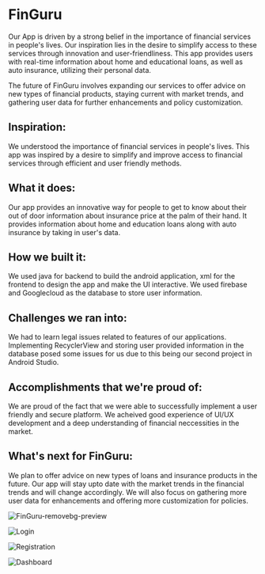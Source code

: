 # FinGuru
Our App is driven by a strong belief in the importance of financial services in people's lives. Our 
inspiration lies in the desire to simplify access to these services through innovation and user-friendliness. 
This app provides users with real-time information about home and educational loans, as well as auto insurance, 
utilizing their personal data. 

The future of FinGuru involves expanding our services to offer advice on new types of financial products, 
staying current with market trends, and gathering user data for further enhancements and policy customization.

## Inspiration:
We understood the importance of financial services in people's lives. This app was inspired by a desire to simplify and improve access to financial services through efficient and user friendly methods.

## What it does:
Our app provides an innovative way for people to get to know about their out of door information about insurance price at the palm of their hand. It provides information about home and education loans along with auto insurance by taking in user's data.

## How we built it:
We used java for backend to build the android application, xml for the frontend to design the app and make the UI interactive. We used firebase and Googlecloud as the database to store user information.

## Challenges we ran into:
We had to learn legal issues related to features of our applications. Implementing RecyclerView and storing user provided information in the database posed some issues for us due to this being our second project in Android Studio.

## Accomplishments that we're proud of:
We are proud of the fact that we were able to successfully implement a user friendly and secure platform. We acheived good experience of UI/UX development and a deep understanding of financial neccessities in the market.

## What's next for FinGuru:
We plan to offer advice on new types of loans and insurance products in the future. Our app will stay upto date with the market trends in the financial trends and will change accordingly. We will also focus on gathering more user data for enhancements and offering more customization for policies.


![FinGuru-removebg-preview](https://github.com/InshaadMerchant/FinGuru/assets/91715509/afb8cf52-58e8-4f2b-8a6d-520dd817fe7f)

![Login](https://github.com/InshaadMerchant/FinGuru/assets/91715509/6f8f28df-5d8d-4c1a-bf0d-c2bc065a0bfc)

![Registration](https://github.com/InshaadMerchant/FinGuru/assets/91715509/b652761e-b33c-461c-9331-e0bf03bc2820)

![Dashboard](https://github.com/InshaadMerchant/FinGuru/assets/91715509/b90b6d75-193e-40e3-8800-82174832e425)
